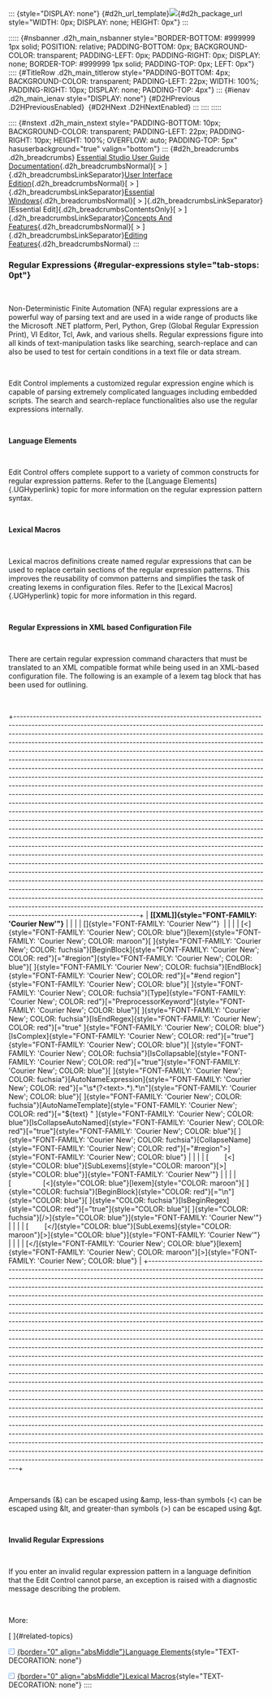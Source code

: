 ::: {style="DISPLAY: none"}
[](ms-xhelp:///?Id=d2h_url_template){#d2h_url_template}![](!package_url!){#d2h_package_url style="WIDTH: 0px; DISPLAY: none; HEIGHT: 0px"}
:::

::::: {#nsbanner .d2h_main_nsbanner style="BORDER-BOTTOM: #999999 1px solid; POSITION: relative; PADDING-BOTTOM: 0px; BACKGROUND-COLOR: transparent; PADDING-LEFT: 0px; PADDING-RIGHT: 0px; DISPLAY: none; BORDER-TOP: #999999 1px solid; PADDING-TOP: 0px; LEFT: 0px"}
:::: {#TitleRow .d2h_main_titlerow style="PADDING-BOTTOM: 4px; BACKGROUND-COLOR: transparent; PADDING-LEFT: 22px; WIDTH: 100%; PADDING-RIGHT: 10px; DISPLAY: none; PADDING-TOP: 4px"}
::: {#ienav .d2h_main_ienav style="DISPLAY: none"}
[](ms-xhelp:///?Id=969d1e59-a0ec-4d53-a6a2-5ed6a61af4b2){#D2HPrevious .D2HPreviousEnabled}  [](ms-xhelp:///?Id=7499b8d7-cc82-4b38-a1cf-0ef2931d56e1){#D2HNext .D2HNextEnabled}
:::
::::
:::::

:::: {#nstext .d2h_main_nstext style="PADDING-BOTTOM: 10px; BACKGROUND-COLOR: transparent; PADDING-LEFT: 22px; PADDING-RIGHT: 10px; HEIGHT: 100%; OVERFLOW: auto; PADDING-TOP: 5px" hasuserbackground="true" valign="bottom"}
::: {#d2h_breadcrumbs .d2h_breadcrumbs}
[Essential Studio User Guide Documentation](ms-xhelp:///?Id=12457748-09e3-4d74-a240-8e049cedf030){.d2h_breadcrumbsNormal}[ \> ]{.d2h_breadcrumbsLinkSeparator}[User Interface Edition](ms-xhelp:///?Id=c29296b7-531c-413b-a0ec-488ca1f7f669){.d2h_breadcrumbsNormal}[ \> ]{.d2h_breadcrumbsLinkSeparator}[Essential Windows](ms-xhelp:///?Id=e60759d8-47a4-4570-9d7a-16a68d63f2ea){.d2h_breadcrumbsNormal}[ \> ]{.d2h_breadcrumbsLinkSeparator}[Essential Edit]{.d2h_breadcrumbsContentsOnly}[ \> ]{.d2h_breadcrumbsLinkSeparator}[Concepts And Features](ms-xhelp:///?Id=7c39cee6-8434-4711-a18e-efaba8ac85c0){.d2h_breadcrumbsNormal}[ \> ]{.d2h_breadcrumbsLinkSeparator}[Editing Features](ms-xhelp:///?Id=09b6fb4f-a916-4433-9bd6-4b72b9546754){.d2h_breadcrumbsNormal}
:::

### Regular Expressions {#regular-expressions style="tab-stops: 0pt"}

 

Non-Deterministic Finite Automation (NFA) regular expressions are a powerful way of parsing text and are used in a wide range of products like the Microsoft .NET platform, Perl, Python, Grep (Global Regular Expression Print), VI Editor, Tcl, Awk, and various shells. Regular expressions figure into all kinds of text-manipulation tasks like searching, search-replace and can also be used to test for certain conditions in a text file or data stream.

 

Edit Control implements a customized regular expression engine which is capable of parsing extremely complicated languages including embedded scripts. The search and search-replace functionalities also use the regular expressions internally.

 

**Language Elements**

 

Edit Control offers complete support to a variety of common constructs for regular expression patterns. Refer to the [Language Elements]{.UGHyperlink} topic for more information on the regular expression pattern syntax.

 

**Lexical Macros**

 

Lexical macros definitions create named regular expressions that can be used to replace certain sections of the regular expression patterns. This improves the reusability of common patterns and simplifies the task of creating lexems in configuration files. Refer to the [Lexical Macros]{.UGHyperlink} topic for more information in this regard.

 

**Regular Expressions in XML based Configuration File**

 

There are certain regular expression command characters that must be translated to an XML compatible format while being used in an XML-based configuration file. The following is an example of a lexem tag block that has been used for outlining.

 

+--------------------------------------------------------------------------------------------------------------------------------------------------------------------------------------------------------------------------------------------------------------------------------------------------------------------------------------------------------------------------------------------------------------------------------------------------------------------------------------------------------------------------------------------------------------------------------------------------------------------------------------------------------------------------------------------------------------------------------------------------------------------------------------------------------------------------------------------------------------------------------------------------------------------------------------------------------------------------------------------------------------------------------------------------------------------------------------------------------------------------------------------------------------------------------------------------------------------------------------------------------------------------------------------------------------------------------------------------------------------------------------------------------------------------------------------------------------------------------------------------------------------------------------------------------------------------------------------------------------------------------------------------------------------------------------------------------------------------------------------------------------------------------------------------------------------------------------------------------------------------------------------------------+
| **[\[XML\]]{style="FONT-FAMILY: 'Courier New'"}**                                                                                                                                                                                                                                                                                                                                                                                                                                                                                                                                                                                                                                                                                                                                                                                                                                                                                                                                                                                                                                                                                                                                                                                                                                                                                                                                                                                                                                                                                                                                                                                                                                                                                                                                                                                                                                                      |
|                                                                                                                                                                                                                                                                                                                                                                                                                                                                                                                                                                                                                                                                                                                                                                                                                                                                                                                                                                                                                                                                                                                                                                                                                                                                                                                                                                                                                                                                                                                                                                                                                                                                                                                                                                                                                                                                                                        |
| []{style="FONT-FAMILY: 'Courier New'"}                                                                                                                                                                                                                                                                                                                                                                                                                                                                                                                                                                                                                                                                                                                                                                                                                                                                                                                                                                                                                                                                                                                                                                                                                                                                                                                                                                                                                                                                                                                                                                                                                                                                                                                                                                                                                                                                 |
|                                                                                                                                                                                                                                                                                                                                                                                                                                                                                                                                                                                                                                                                                                                                                                                                                                                                                                                                                                                                                                                                                                                                                                                                                                                                                                                                                                                                                                                                                                                                                                                                                                                                                                                                                                                                                                                                                                        |
| [\<]{style="FONT-FAMILY: 'Courier New'; COLOR: blue"}[lexem]{style="FONT-FAMILY: 'Courier New'; COLOR: maroon"}[ ]{style="FONT-FAMILY: 'Courier New'; COLOR: fuchsia"}[BeginBlock]{style="FONT-FAMILY: 'Courier New'; COLOR: red"}[=\"#region\"]{style="FONT-FAMILY: 'Courier New'; COLOR: blue"}[ ]{style="FONT-FAMILY: 'Courier New'; COLOR: fuchsia"}[EndBlock]{style="FONT-FAMILY: 'Courier New'; COLOR: red"}[=\"#end region\"]{style="FONT-FAMILY: 'Courier New'; COLOR: blue"}[ ]{style="FONT-FAMILY: 'Courier New'; COLOR: fuchsia"}[Type]{style="FONT-FAMILY: 'Courier New'; COLOR: red"}[=\"PreprocessorKeyword\"]{style="FONT-FAMILY: 'Courier New'; COLOR: blue"}[ ]{style="FONT-FAMILY: 'Courier New'; COLOR: fuchsia"}[IsEndRegex]{style="FONT-FAMILY: 'Courier New'; COLOR: red"}[=\"true\" ]{style="FONT-FAMILY: 'Courier New'; COLOR: blue"}[IsComplex]{style="FONT-FAMILY: 'Courier New'; COLOR: red"}[=\"true\"]{style="FONT-FAMILY: 'Courier New'; COLOR: blue"}[ ]{style="FONT-FAMILY: 'Courier New'; COLOR: fuchsia"}[IsCollapsable]{style="FONT-FAMILY: 'Courier New'; COLOR: red"}[=\"true\"]{style="FONT-FAMILY: 'Courier New'; COLOR: blue"}[ ]{style="FONT-FAMILY: 'Courier New'; COLOR: fuchsia"}[AutoNameExpression]{style="FONT-FAMILY: 'Courier New'; COLOR: red"}[=\"\\s\*(?&lt;text\>.\*).\*\\n\"]{style="FONT-FAMILY: 'Courier New'; COLOR: blue"}[ ]{style="FONT-FAMILY: 'Courier New'; COLOR: fuchsia"}[AutoNameTemplate]{style="FONT-FAMILY: 'Courier New'; COLOR: red"}[=\"\${text} \" ]{style="FONT-FAMILY: 'Courier New'; COLOR: blue"}[IsCollapseAutoNamed]{style="FONT-FAMILY: 'Courier New'; COLOR: red"}[=\"true\"]{style="FONT-FAMILY: 'Courier New'; COLOR: blue"}[ ]{style="FONT-FAMILY: 'Courier New'; COLOR: fuchsia"}[CollapseName]{style="FONT-FAMILY: 'Courier New'; COLOR: red"}[=\"#region\"\>]{style="FONT-FAMILY: 'Courier New'; COLOR: blue"} |
|                                                                                                                                                                                                                                                                                                                                                                                                                                                                                                                                                                                                                                                                                                                                                                                                                                                                                                                                                                                                                                                                                                                                                                                                                                                                                                                                                                                                                                                                                                                                                                                                                                                                                                                                                                                                                                                                                                        |
| [        [\<]{style="COLOR: blue"}[SubLexems]{style="COLOR: maroon"}[\>]{style="COLOR: blue"}]{style="FONT-FAMILY: 'Courier New'"}                                                                                                                                                                                                                                                                                                                                                                                                                                                                                                                                                                                                                                                                                                                                                                                                                                                                                                                                                                                                                                                                                                                                                                                                                                                                                                                                                                                                                                                                                                                                                                                                                                                                                                                                                                     |
|                                                                                                                                                                                                                                                                                                                                                                                                                                                                                                                                                                                                                                                                                                                                                                                                                                                                                                                                                                                                                                                                                                                                                                                                                                                                                                                                                                                                                                                                                                                                                                                                                                                                                                                                                                                                                                                                                                        |
| [                [\<]{style="COLOR: blue"}[lexem]{style="COLOR: maroon"}[ ]{style="COLOR: fuchsia"}[BeginBlock]{style="COLOR: red"}[=\"\\n\"]{style="COLOR: blue"}[ ]{style="COLOR: fuchsia"}[IsBeginRegex]{style="COLOR: red"}[=\"true\"]{style="COLOR: blue"}[ ]{style="COLOR: fuchsia"}[/\>]{style="COLOR: blue"}]{style="FONT-FAMILY: 'Courier New'"}                                                                                                                                                                                                                                                                                                                                                                                                                                                                                                                                                                                                                                                                                                                                                                                                                                                                                                                                                                                                                                                                                                                                                                                                                                                                                                                                                                                                                                                                                                                                              |
|                                                                                                                                                                                                                                                                                                                                                                                                                                                                                                                                                                                                                                                                                                                                                                                                                                                                                                                                                                                                                                                                                                                                                                                                                                                                                                                                                                                                                                                                                                                                                                                                                                                                                                                                                                                                                                                                                                        |
| [        [\</]{style="COLOR: blue"}[SubLexems]{style="COLOR: maroon"}[\>]{style="COLOR: blue"}]{style="FONT-FAMILY: 'Courier New'"}                                                                                                                                                                                                                                                                                                                                                                                                                                                                                                                                                                                                                                                                                                                                                                                                                                                                                                                                                                                                                                                                                                                                                                                                                                                                                                                                                                                                                                                                                                                                                                                                                                                                                                                                                                    |
|                                                                                                                                                                                                                                                                                                                                                                                                                                                                                                                                                                                                                                                                                                                                                                                                                                                                                                                                                                                                                                                                                                                                                                                                                                                                                                                                                                                                                                                                                                                                                                                                                                                                                                                                                                                                                                                                                                        |
| [\</]{style="FONT-FAMILY: 'Courier New'; COLOR: blue"}[lexem]{style="FONT-FAMILY: 'Courier New'; COLOR: maroon"}[\>]{style="FONT-FAMILY: 'Courier New'; COLOR: blue"}                                                                                                                                                                                                                                                                                                                                                                                                                                                                                                                                                                                                                                                                                                                                                                                                                                                                                                                                                                                                                                                                                                                                                                                                                                                                                                                                                                                                                                                                                                                                                                                                                                                                                                                                  |
+--------------------------------------------------------------------------------------------------------------------------------------------------------------------------------------------------------------------------------------------------------------------------------------------------------------------------------------------------------------------------------------------------------------------------------------------------------------------------------------------------------------------------------------------------------------------------------------------------------------------------------------------------------------------------------------------------------------------------------------------------------------------------------------------------------------------------------------------------------------------------------------------------------------------------------------------------------------------------------------------------------------------------------------------------------------------------------------------------------------------------------------------------------------------------------------------------------------------------------------------------------------------------------------------------------------------------------------------------------------------------------------------------------------------------------------------------------------------------------------------------------------------------------------------------------------------------------------------------------------------------------------------------------------------------------------------------------------------------------------------------------------------------------------------------------------------------------------------------------------------------------------------------------+

 

Ampersands (&) can be escaped using &amp, less-than symbols (\<) can be escaped using &lt, and greater-than symbols (\>) can be escaped using &gt.

 

**Invalid Regular Expressions**

 

If you enter an invalid regular expression pattern in a language definition that the Edit Control cannot parse, an exception is raised with a diagnostic message describing the problem.

 

More:

[ ]{#related-topics}

[![](button.gif){border="0" align="absMiddle"}Language Elements](ms-xhelp:///?Id=f409a733-61aa-4c9a-a874-6a9daadb1809){style="TEXT-DECORATION: none"}

[![](button.gif){border="0" align="absMiddle"}Lexical Macros](ms-xhelp:///?Id=8c2200d1-844a-465c-b0f3-530e3b49b66e){style="TEXT-DECORATION: none"}
::::
